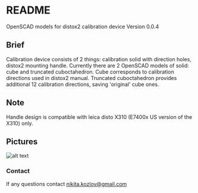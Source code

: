 # README #

OpenSCAD models for distox2 calibration device
Version 0.0.4

## Brief ##

Calibration device consists of 2 things: calibration solid with direction holes, distox2 mounting handle.
Currently there are 2 OpenSCAD models of solid: cube and truncated cuboctahedron. 
Cube corresponds to calibration directions used in distox2 manual.
Truncated cuboctahedron provides additional 12 calibration directions, saving 'original' cube ones.

## Note ##

Handle design is compatible with leica disto X310 (E7400x US version of the X310) only.

## Pictures ##

![alt text](http://i.piccy.info/i9/c76309e96802f868c13d345905450ecf/1484738948/53600/1052775/TruncatedCuboctahedron.png "Truncated cuboctahedron")

### Contact ###

If any questions contact nikita.kozlov@gmail.com